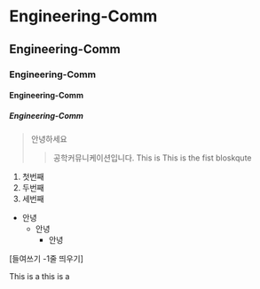# Engineering-Comm
## Engineering-Comm
### Engineering-Comm
#### Engineering-Comm
##### Engineering-Comm

>안녕하세요
>>공학커뮤니케이션입니다.
>>This is This is the fist bloskqute

1) 첫번째
2) 두번째
3) 세번째

* 안녕
  - 안녕
    + 안녕

[들여쓰기 -1줄 띄우기]

This is a 
  this is a
